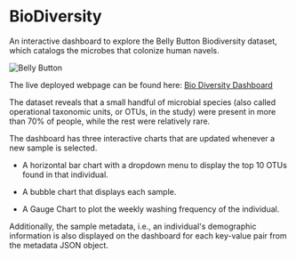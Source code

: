 # BioDiversity

An interactive dashboard to explore the Belly Button Biodiversity dataset, which catalogs the microbes that colonize human navels.

<img src="https://github.com/the-Coding-Boot-Camp-at-UT/UT-MCC-DATA-PT-01-2020-U-C/blob/master/homework-instructions/15-Interactive-Visualizations-and-Dashboards/Instructions/Images/bacteria.jpg" alt="Belly Button">

The live deployed webpage can be found here: [Bio Diversity Dashboard](https://hrao-dev.github.io/plotly-challenge/index.html)

The dataset reveals that a small handful of microbial species (also called operational taxonomic units, or OTUs, in the study) were present in more than 70% of people, while the rest were relatively rare.

The dashboard has three interactive charts that are updated whenever a new sample is selected.

* A horizontal bar chart with a dropdown menu to display the top 10 OTUs found in that individual.

* A bubble chart that displays each sample.

* A Gauge Chart to plot the weekly washing frequency of the individual.

Additionally, the sample metadata, i.e., an individual's demographic information is also displayed on the dashboard for each key-value pair from the metadata JSON object.
